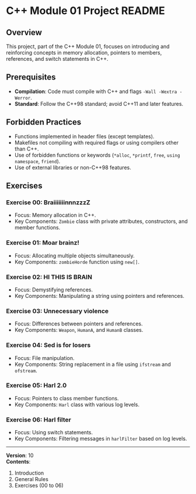 # C++ Module 01 Project README

## Overview
This project, part of the C++ Module 01, focuses on introducing and reinforcing concepts in memory allocation, pointers to members, references, and switch statements in C++.

## Prerequisites
- **Compilation**: Code must compile with C++ and flags `-Wall -Wextra -Werror`.
- **Standard**: Follow the C++98 standard; avoid C++11 and later features.

## Forbidden Practices
- Functions implemented in header files (except templates).
- Makefiles not compiling with required flags or using compilers other than C++.
- Use of forbidden functions or keywords (`*alloc`, `*printf`, `free`, `using namespace`, `friend`).
- Use of external libraries or non-C++98 features.

## Exercises

### Exercise 00: BraiiiiiiinnnzzzZ
- Focus: Memory allocation in C++.
- Key Components: `Zombie` class with private attributes, constructors, and member functions.

### Exercise 01: Moar brainz!
- Focus: Allocating multiple objects simultaneously.
- Key Components: `zombieHorde` function using `new[]`.

### Exercise 02: HI THIS IS BRAIN
- Focus: Demystifying references.
- Key Components: Manipulating a string using pointers and references.

### Exercise 03: Unnecessary violence
- Focus: Differences between pointers and references.
- Key Components: `Weapon`, `HumanA`, and `HumanB` classes.

### Exercise 04: Sed is for losers
- Focus: File manipulation.
- Key Components: String replacement in a file using `ifstream` and `ofstream`.

### Exercise 05: Harl 2.0
- Focus: Pointers to class member functions.
- Key Components: `Harl` class with various log levels.

### Exercise 06: Harl filter
- Focus: Using switch statements.
- Key Components: Filtering messages in `harlFilter` based on log levels.



---

**Version**: 10  
**Contents**:
1. Introduction
2. General Rules
3. Exercises (00 to 06)

